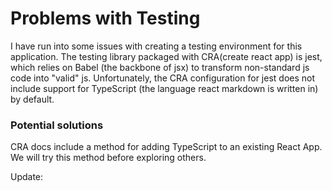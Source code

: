 # Problems with Testing

I have run into some issues with creating a testing environment for this application. The testing library packaged with CRA(create react app) is jest, which relies on Babel (the backbone of jsx) to transform non-standard js code into "valid" js. Unfortunately, the CRA configuration for jest does not include support for TypeScript (the language react markdown is written in) by default.

### Potential solutions
CRA docs include a method for adding TypeScript to an existing React App. We will try this method before exploring others.

Update:
